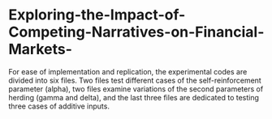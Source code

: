 # Exploring-the-Impact-of-Competing-Narratives-on-Financial-Markets-
For ease of implementation and replication, the experimental codes are divided into six files. Two files test different cases of the self-reinforcement parameter (alpha), two files examine variations of the second parameters of herding (gamma and delta), and the last three files are dedicated to testing three cases of additive inputs.
